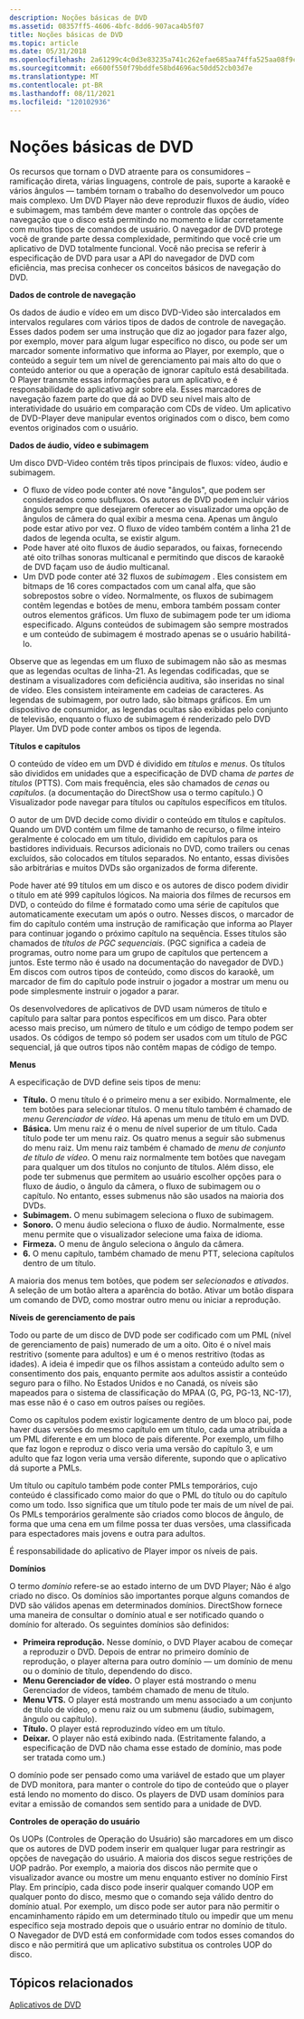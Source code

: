 ```yaml
---
description: Noções básicas de DVD
ms.assetid: 08357ff5-4606-4bfc-8dd6-907aca4b5f07
title: Noções básicas de DVD
ms.topic: article
ms.date: 05/31/2018
ms.openlocfilehash: 2a61299c4c0d3e83235a741c262efae685aa74ffa525aa08f9cf9a2e58b957e0
ms.sourcegitcommit: e6600f550f79bddfe58bd4696ac50dd52cb03d7e
ms.translationtype: MT
ms.contentlocale: pt-BR
ms.lasthandoff: 08/11/2021
ms.locfileid: "120102936"
---
```

# <a name="dvd-basics"></a>Noções básicas de DVD

Os recursos que tornam o DVD atraente para os consumidores – ramificação direta, várias linguagens, controle de pais, suporte a karaokê e vários ângulos — também tornam o trabalho do desenvolvedor um pouco mais complexo. Um DVD Player não deve reproduzir fluxos de áudio, vídeo e subimagem, mas também deve manter o controle das opções de navegação que o disco está permitindo no momento e lidar corretamente com muitos tipos de comandos de usuário. O navegador de DVD protege você de grande parte dessa complexidade, permitindo que você crie um aplicativo de DVD totalmente funcional. Você não precisa se referir à especificação de DVD para usar a API do navegador de DVD com eficiência, mas precisa conhecer os conceitos básicos de navegação do DVD.

**Dados de controle de navegação**

Os dados de áudio e vídeo em um disco DVD-Video são intercalados em intervalos regulares com vários tipos de dados de controle de navegação. Esses dados podem ser uma instrução que diz ao jogador para fazer algo, por exemplo, mover para algum lugar específico no disco, ou pode ser um marcador somente informativo que informa ao Player, por exemplo, que o conteúdo a seguir tem um nível de gerenciamento pai mais alto do que o conteúdo anterior ou que a operação de ignorar capítulo está desabilitada. O Player transmite essas informações para um aplicativo, e é responsabilidade do aplicativo agir sobre ela. Esses marcadores de navegação fazem parte do que dá ao DVD seu nível mais alto de interatividade do usuário em comparação com CDs de vídeo. Um aplicativo de DVD-Player deve manipular eventos originados com o disco, bem como eventos originados com o usuário.

**Dados de áudio, vídeo e subimagem**

Um disco DVD-Video contém três tipos principais de fluxos: vídeo, áudio e subimagem.

-   O fluxo de vídeo pode conter até nove "ângulos", que podem ser considerados como subfluxos. Os autores de DVD podem incluir vários ângulos sempre que desejarem oferecer ao visualizador uma opção de ângulos de câmera do qual exibir a mesma cena. Apenas um ângulo pode estar ativo por vez. O fluxo de vídeo também contém a linha 21 de dados de legenda oculta, se existir algum.
-   Pode haver até oito fluxos de áudio separados, ou faixas, fornecendo até oito trilhas sonoras multicanal e permitindo que discos de karaokê de DVD façam uso de áudio multicanal.
-   Um DVD pode conter até 32 fluxos de *subimagem* . Eles consistem em bitmaps de 16 cores compactados com um canal alfa, que são sobrepostos sobre o vídeo. Normalmente, os fluxos de subimagem contêm legendas e botões de menu, embora também possam conter outros elementos gráficos. Um fluxo de subimagem pode ter um idioma especificado. Alguns conteúdos de subimagem são sempre mostrados e um conteúdo de subimagem é mostrado apenas se o usuário habilitá-lo.

Observe que as legendas em um fluxo de subimagem não são as mesmas que as legendas ocultas de linha-21. As legendas codificadas, que se destinam a visualizadores com deficiência auditiva, são inseridas no sinal de vídeo. Eles consistem inteiramente em cadeias de caracteres. As legendas de subimagem, por outro lado, são bitmaps gráficos. Em um dispositivo de consumidor, as legendas ocultas são exibidas pelo conjunto de televisão, enquanto o fluxo de subimagem é renderizado pelo DVD Player. Um DVD pode conter ambos os tipos de legenda.

**Títulos e capítulos**

O conteúdo de vídeo em um DVD é dividido em *títulos* e *menus*. Os títulos são divididos em unidades que a especificação de DVD chama *de partes de títulos* (PTTS). Com mais frequência, eles são chamados de *cenas* ou *capítulos*. (a documentação do DirectShow usa o termo capítulo.) O Visualizador pode navegar para títulos ou capítulos específicos em títulos.

O autor de um DVD decide como dividir o conteúdo em títulos e capítulos. Quando um DVD contém um filme de tamanho de recurso, o filme inteiro geralmente é colocado em um título, dividido em capítulos para os bastidores individuais. Recursos adicionais no DVD, como trailers ou cenas excluídos, são colocados em títulos separados. No entanto, essas divisões são arbitrárias e muitos DVDs são organizados de forma diferente.

Pode haver até 99 títulos em um disco e os autores de disco podem dividir o título em até 999 capítulos lógicos. Na maioria dos filmes de recursos em DVD, o conteúdo do filme é formatado como uma série de capítulos que automaticamente executam um após o outro. Nesses discos, o marcador de fim do capítulo contém uma instrução de ramificação que informa ao Player para continuar jogando o próximo capítulo na sequência. Esses títulos são chamados de *títulos de PGC sequenciais*. (PGC significa a cadeia de programas, outro nome para um grupo de capítulos que pertencem a juntos. Este termo não é usado na documentação do navegador de DVD.) Em discos com outros tipos de conteúdo, como discos do karaokê, um marcador de fim do capítulo pode instruir o jogador a mostrar um menu ou pode simplesmente instruir o jogador a parar.

Os desenvolvedores de aplicativos de DVD usam números de título e capítulo para saltar para pontos específicos em um disco. Para obter acesso mais preciso, um número de título e um código de tempo podem ser usados. Os códigos de tempo só podem ser usados com um título de PGC sequencial, já que outros tipos não contêm mapas de código de tempo.

**Menus**

A especificação de DVD define seis tipos de menu:

-   **Título.** O menu título é o primeiro menu a ser exibido. Normalmente, ele tem botões para selecionar títulos. O menu título também é chamado de *menu Gerenciador de vídeo*. Há apenas um menu de título em um DVD.
-   **Básica.** Um menu raiz é o menu de nível superior de um título. Cada título pode ter um menu raiz. Os quatro menus a seguir são submenus do menu raiz. Um menu raiz também é chamado de *menu de conjunto de título de vídeo*. O menu raiz normalmente tem botões que navegam para qualquer um dos títulos no conjunto de títulos. Além disso, ele pode ter submenus que permitem ao usuário escolher opções para o fluxo de áudio, o ângulo da câmera, o fluxo de subimagem ou o capítulo. No entanto, esses submenus não são usados na maioria dos DVDs.
-   **Subimagem.** O menu subimagem seleciona o fluxo de subimagem.
-   **Sonoro.** O menu áudio seleciona o fluxo de áudio. Normalmente, esse menu permite que o visualizador selecione uma faixa de idioma.
-   **Firmeza.** O menu de ângulo seleciona o ângulo da câmera.
-   **6.** O menu capítulo, também chamado de menu PTT, seleciona capítulos dentro de um título.

A maioria dos menus tem botões, que podem ser *selecionados* e *ativados*. A seleção de um botão altera a aparência do botão. Ativar um botão dispara um comando de DVD, como mostrar outro menu ou iniciar a reprodução.

**Níveis de gerenciamento de pais**

Todo ou parte de um disco de DVD pode ser codificado com um PML (nível de gerenciamento de pais) numerado de um a oito. Oito é o nível mais restritivo (somente para adultos) e um é o menos restritivo (todas as idades). A ideia é impedir que os filhos assistam a conteúdo adulto sem o consentimento dos pais, enquanto permite aos adultos assistir a conteúdo seguro para o filho. No Estados Unidos e no Canadá, os níveis são mapeados para o sistema de classificação do MPAA (G, PG, PG-13, NC-17), mas esse não é o caso em outros países ou regiões.

Como os capítulos podem existir logicamente dentro de um bloco pai, pode haver duas versões do mesmo capítulo em um título, cada uma atribuída a um PML diferente e em um bloco de pais diferente. Por exemplo, um filho que faz logon e reproduz o disco veria uma versão do capítulo 3, e um adulto que faz logon veria uma versão diferente, supondo que o aplicativo dá suporte a PMLs.

Um título ou capítulo também pode conter PMLs temporários, cujo conteúdo é classificado como maior do que o PML do título ou do capítulo como um todo. Isso significa que um título pode ter mais de um nível de pai. Os PMLs temporários geralmente são criados como blocos de ângulo, de forma que uma cena em um filme possa ter duas versões, uma classificada para espectadores mais jovens e outra para adultos.

É responsabilidade do aplicativo de Player impor os níveis de pais.

**Domínios**

O termo *domínio* refere-se ao estado interno de um DVD Player; Não é algo criado no disco. Os domínios são importantes porque alguns comandos de DVD são válidos apenas em determinados domínios. DirectShow fornece uma maneira de consultar o domínio atual e ser notificado quando o domínio for alterado. Os seguintes domínios são definidos:

-   **Primeira reprodução.** Nesse domínio, o DVD Player acabou de começar a reproduzir o DVD. Depois de entrar no primeiro domínio de reprodução, o player alterna para outro domínio — um domínio de menu ou o domínio de título, dependendo do disco.
-   **Menu Gerenciador de vídeo.** O player está mostrando o menu Gerenciador de vídeos, também chamado de menu de título.
-   **Menu VTS.** O player está mostrando um menu associado a um conjunto de título de vídeo, o menu raiz ou um submenu (áudio, subimagem, ângulo ou capítulo).
-   **Título.** O player está reproduzindo vídeo em um título.
-   **Deixar.** O player não está exibindo nada. (Estritamente falando, a especificação de DVD não chama esse estado de domínio, mas pode ser tratada como um.)

O domínio pode ser pensado como uma variável de estado que um player de DVD monitora, para manter o controle do tipo de conteúdo que o player está lendo no momento do disco. Os players de DVD usam domínios para evitar a emissão de comandos sem sentido para a unidade de DVD.

**Controles de operação do usuário**

Os UOPs (Controles de Operação do Usuário) são marcadores em um disco que os autores de DVD podem inserir em qualquer lugar para restringir as opções de navegação do usuário. A maioria dos discos segue restrições de UOP padrão. Por exemplo, a maioria dos discos não permite que o visualizador avance ou mostre um menu enquanto estiver no domínio First Play. Em princípio, cada disco pode inserir qualquer comando UOP em qualquer ponto do disco, mesmo que o comando seja válido dentro do domínio atual. Por exemplo, um disco pode ser autor para não permitir o encaminhamento rápido em um determinado título ou impedir que um menu específico seja mostrado depois que o usuário entrar no domínio de título. O Navegador de DVD está em conformidade com todos esses comandos do disco e não permitirá que um aplicativo substitua os controles UOP do disco.

## <a name="related-topics"></a>Tópicos relacionados

<dl> <dt>

[Aplicativos de DVD](dvd-applications.md)
</dt> </dl>

 

 



